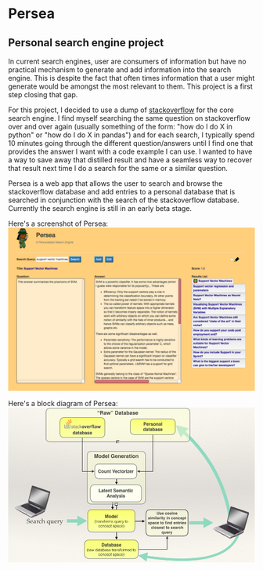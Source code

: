# Persea

## Personal search engine project  
  
In current search engines, user are consumers of information but have no practical mechanism to generate and add information into the search engine.  This is despite the fact that often times information that a user might generate would be amongst the most relevant to them.   This project is a first step closing that gap.

For this project, I decided to use a dump of [stackoverflow](http://stackoverflow.com) for the core search engine.  I find myself searching the same question on stackoverflow over and over again (usually something of the form: "how do I do X in python" or "how do I do X in pandas") and for each search, I typically spend 10 minutes going through the different question/answers until I find one that provides the answer I want with a code example I can use.  I wanted to have a way to save away that distilled result and have a seamless way to recover that result next time I do a search for the same or a similar question.

Persea is a web app that allows the user to search and browse the stackoverflow database and add entries to a personal database that is searched in conjunction with the search of the stackoverflow database.  Currently the search engine is still in an early beta stage.

Here's a screenshot of Persea:
![alt text](https://github.com/knpatel401/Persea/blob/master/images/persea.png "Persea Screenshot")

Here's a block diagram of Persea:
![alt text](https://github.com/knpatel401/Persea/blob/master/images/block_diagram.png "Persea block diagram")

